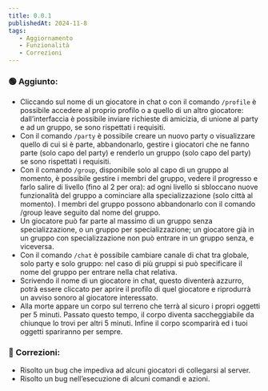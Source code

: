 ```yaml
---
title: 0.0.1
publishedAt: 2024-11-8
tags:
   - Aggiornamento
   - Funzionalità
   - Correzioni
---
```


### 🟢 Aggiunto:

-  Cliccando sul nome di un giocatore in chat o con il comando `/profile` è possibile accedere al proprio profilo o a quello di un altro giocatore: dall’interfaccia è possibile inviare richieste di amicizia, di unione al party e ad un gruppo, se sono rispettati i requisiti.
-  Con il comando `/party` è possibile creare un nuovo party o visualizzare quello di cui si è parte, abbandonarlo, gestire i giocatori che ne fanno parte (solo capo del party) e renderlo un gruppo (solo capo del party) se sono rispettati i requisiti.
-  Con il comando `/group`, disponibile solo al capo di un gruppo al momento, è possibile gestire i membri del gruppo, vedere il progresso e farlo salire di livello (fino al 2 per ora): ad ogni livello si sbloccano nuove funzionalità del gruppo a cominciare alla specializzazione (solo città al momento). I membri del gruppo possono abbandonarlo con il comando /group leave seguito dal nome del gruppo.
-  Un giocatore può far parte al massimo di un gruppo senza specializzazione, o un gruppo per specializzazione; un giocatore già in un gruppo con specializzazione non può entrare in un gruppo senza, e viceversa.
-  Con il comando `/chat` è possibile cambiare canale di chat tra globale, solo party e solo gruppo: nel caso di più gruppi si può specificare il nome del gruppo per entrare nella chat relativa.
-  Scrivendo il nome di un giocatore in chat, questo diventerà azzurro, potrà essere cliccato per aprire il profilo di quel giocatore e riprodurrà un avviso sonoro al giocatore interessato.
-  Alla morte appare un corpo sul terreno che terrà al sicuro i propri oggetti per 5 minuti. Passato questo tempo, il corpo diventa saccheggiabile da chiunque lo trovi per altri 5 minuti. Infine il corpo scomparirà ed i tuoi oggetti spariranno per sempre.

### 🔵 Correzioni:
- Risolto un bug che impediva ad alcuni giocatori di collegarsi al server.
- Risolto un bug nell’esecuzione di alcuni comandi e azioni.
